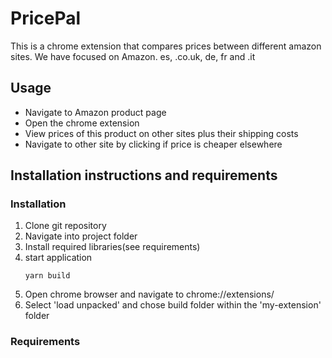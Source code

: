 # PricePal
This is a chrome extension that compares prices between different amazon sites. We have focused on Amazon. es, .co.uk, de, fr and .it

## Usage
* Navigate to Amazon product page
* Open the chrome extension 
* View prices of this product on other sites plus their shipping costs
* Navigate to other site by clicking if price is cheaper elsewhere

## Installation instructions and requirements
  
  
  ### Installation
  1. Clone git repository
  2. Navigate into project folder
  3. Install required libraries(see requirements)
  4. start application
      ```
      yarn build
      ```
  5. Open chrome browser and navigate to chrome://extensions/
  6. Select 'load unpacked' and chose build folder within the 'my-extension' folder
  
  ### Requirements
   ```
   
  
   
  
   
   ```
    
